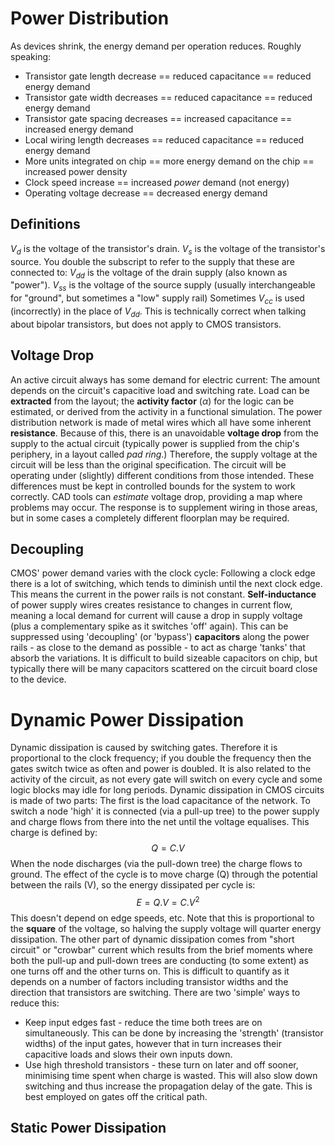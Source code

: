 # Power Distribution
As devices shrink, the energy demand per operation reduces. Roughly speaking:
- Transistor gate length decrease == reduced capacitance == reduced energy demand
- Transistor gate width decreases == reduced capacitance == reduced energy demand
- Transistor gate spacing decreases == increased capacitance == increased energy demand
- Local wiring length decreases == reduced capacitance == reduced energy demand
- More units integrated on chip == more energy demand on the chip == increased power density
- Clock speed increase == increased *power* demand (not energy)
- Operating voltage decrease == decreased energy demand

## Definitions
$V_d$ is the voltage of the transistor's drain.
$V_s$ is the voltage of the transistor's source.
You double the subscript to refer to the supply that these are connected to:
$V_{dd}$ is the voltage of the drain supply (also known as "power").
$V_{ss}$ is the voltage of the source supply (usually interchangeable for "ground", but sometimes a "low" supply rail)
Sometimes $V_{cc}$ is used (incorrectly) in the place of $V_{dd}$. This is technically correct when talking about bipolar transistors, but does not apply to CMOS transistors.
## Voltage Drop
An active circuit always has some demand for electric current: The amount depends on the circuit's capacitive load and switching rate. Load can be **extracted** from the layout; the **activity factor** ($\alpha$) for the logic can be estimated, or derived from the activity in a functional simulation.
The power distribution network is made of metal wires which all have some inherent **resistance**. Because of this, there is an unavoidable **voltage drop** from the supply to the actual circuit (typically power is supplied from the chip's periphery, in a layout called *pad ring*.)
Therefore, the supply voltage at the circuit will be less than the original specification. The circuit will be operating under (slightly) different conditions from those intended.
These differences must be kept in controlled bounds for the system to work correctly. CAD tools can *estimate* voltage drop, providing a map where problems may occur. The response is to supplement wiring in those areas, but in some cases a completely different floorplan may be required.
## Decoupling
CMOS' power demand varies with the clock cycle: Following a clock edge there is a lot of switching, which tends to diminish until the next clock edge. This means the current in the power rails is not constant.
**Self-inductance** of power supply wires creates resistance to changes in current flow, meaning a local demand for current will cause a drop in supply voltage (plus a complementary spike as it switches 'off' again). This can be suppressed using 'decoupling' (or 'bypass') **capacitors** along the power rails - as close to the demand as possible - to act as charge 'tanks' that absorb the variations. It is difficult to build sizeable capacitors on chip, but typically there will be many capacitors scattered on the circuit board close to the device.

# Dynamic Power Dissipation
Dynamic dissipation is caused by switching gates. Therefore it is proportional to the clock frequency; if you double the frequency then the gates switch twice as often and power is doubled. It is also related to the activity of the circuit, as not every gate will switch on every cycle and some logic blocks may idle for long periods.
Dynamic dissipation in CMOS circuits is made of two parts: The first is the load capacitance of the network. To switch a node 'high' it is connected (via a pull-up tree) to the power supply and charge flows from there into the net until the voltage equalises. This charge is defined by:
$$Q =C.V$$
When the node discharges (via the pull-down tree) the charge flows to ground. The effect of the cycle is to move charge (Q) through the potential between the rails (V), so the energy dissipated per cycle is:
$$E=Q.V=C.V^2$$
This doesn't depend on edge speeds, etc. Note that this is proportional to the **square** of the voltage, so halving the supply voltage will quarter energy dissipation.
The other part of dynamic dissipation comes from "short circuit" or "crowbar" current which results from the brief moments where both the pull-up and pull-down trees are conducting (to some extent) as one turns off and the other turns on. This is difficult to quantify as it depends on a number of factors including transistor widths and the direction that transistors are switching. There are two 'simple' ways to reduce this:
- Keep input edges fast - reduce the time both trees are on simultaneously. This can be done by increasing the 'strength' (transistor widths) of the input gates, however that in turn increases their capacitive loads and slows their own inputs down.
- Use high threshold transistors - these turn on later and off sooner, minimising time spent when charge is wasted. This will also slow down switching and thus increase the propagation delay of the gate. This is best employed on gates off the critical path.

## Static Power Dissipation
